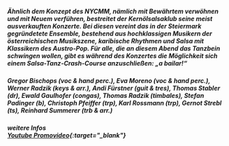 ##### Ähnlich dem Konzept des NYCMM, nämlich mit Bewährtem verwöhnen und mit Neuem verführen, bestreitet der **Kernölsalsaklub** seine meist ausverkauften Konzerte. Bei diesen vereint das in der Steiermark gegründetete Ensemble, bestehend aus hochklassigen Musikern der österreichischen Musikszene, karibische Rhythmen und Salsa mit Klassikern des Austro-Pop. Für alle, die  an diesem Abend das Tanzbein schwingen wollen, gibt es  während des Konzertes die Möglichkeit sich einem Salsa-Tanz-Crash-Course  anzuschließen: **„a bailar!“**
##### **Gregor Bischops** (voc & hand perc.), **Eva Moreno** (voc & hand perc.), **Werner Radzik** (keys & arr.), **Andi Fürstner** (guit & tres), **Thomas Stabler** (dr), **Ewald Gaulhofer** (congas), **Thomas Radzik** (timbales), **Stefan Padinger** (b), **Christoph Pfeiffer** (trp), **Karl Rossmann** (trp), **Gernot Strebl** (ts), **Reinhard Summerer** (trb & arr.) 

##### weitere Infos<br>[Youtube Promovideo](https://www.youtube.com/watch?v=V4S3dcDsXGo){:target="_blank"}
